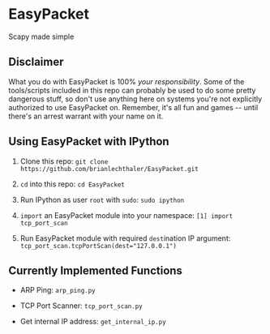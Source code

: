 # EasyPacket

Scapy made simple

## Disclaimer

What you do with EasyPacket is 100% *your responsibility*. Some of the tools/scripts included in this repo can probably be used to do some pretty dangerous stuff, so don't use anything here on systems you're not explicitly authorized to use EasyPacket on. Remember, it's all fun and games -- until there's an arrest warrant with your name on it.

## Using EasyPacket with IPython
1) Clone this repo: `git clone https://github.com/brianlechthaler/EasyPacket.git`

2) `cd` into this repo: `cd EasyPacket`

3) Run IPython as user `root` with `sudo`: `sudo ipython`

4) `import` an EasyPacket module into your namespace: `[1] import tcp_port_scan`

5) Run EasyPacket module with required `dest`ination IP argument: `tcp_port_scan.tcpPortScan(dest="127.0.0.1")`

## Currently Implemented Functions

* ARP Ping: `arp_ping.py`

* TCP Port Scanner: `tcp_port_scan.py`

* Get internal IP address: `get_internal_ip.py`
